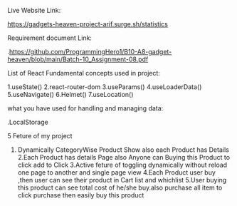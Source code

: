 Live Website Link: 

https://gadgets-heaven-project-arif.surge.sh/statistics

Requirement document Link:

  .https://github.com/ProgrammingHero1/B10-A8-gadget-heaven/blob/main/Batch-10_Assignment-08.pdf

List of React Fundamental concepts used in project:

1.useState() 
2.react-router-dom
3.useParams()
4.useLoaderData()
5.useNavigate()
6.Helmet()
7.useLocation()

what you have used for handling and managing data:

  .LocalStorage

5 Feture of my project
  1. Dynamically CategoryWise Product Show also each Product 
  has Details
  2.Each Product has details Page also Anyone can Buying this Product to click add to Click 
  3.Active feture of toggling dynamically without reload one page to another and single page view
  4.Each Product user buy ,then user can see their product in Cart list and whichlist 
  5.User buying this product can see total cost of he/she buy.also purchase all item to click purchase then easily buy this product
